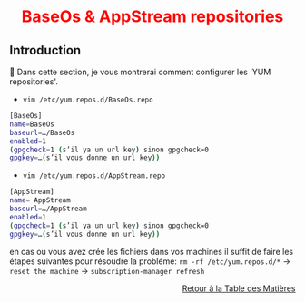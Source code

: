 <h1 align="center" style="color: red;"> BaseOs & AppStream repositories</h1>

## Introduction
👋 Dans cette section, je vous montrerai comment configurer les 'YUM repositories'.  

- `vim /etc/yum.repos.d/BaseOs.repo`
```bash
[BaseOs]
name=BaseOs
baseurl=…/BaseOs
enabled=1
(gpgcheck=1 (s’il ya un url key) sinon gpgcheck=0
gpgkey=…(s’il vous donne un url key))
```
- `vim /etc/yum.repos.d/AppStream.repo`
``` bash
[AppStream]
name= AppStream
baseurl=…/AppStream
enabled=1
(gpgcheck=1 (s’il ya un url key) sinon gpgcheck=0
gpgkey=…(s’il vous donne un url key))
```
en cas ou vous avez crée les fichiers dans vos machines 
il suffit de faire les étapes suivantes pour résoudre la probléme:
`rm -rf /etc/yum.repos.d/*` → `reset the machine` → `subscription-manager refresh`

<p style="text-align: right;">
  <a href="https://github.com/Resistenza1994/Formation-RHCSA/blob/main/README.md#table-des-matieres">Retour à la Table des Matières</a>
</p>
